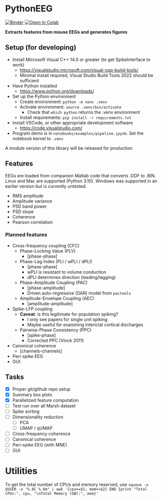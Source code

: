# PythonEEG

[![Binder](https://mybinder.org/badge_logo.svg)](https://mybinder.org/v2/gh/josephdong1000/PyEEG/HEAD) 
[![Open In Colab](https://colab.research.google.com/assets/colab-badge.svg)](https://colab.research.google.com/github/josephdong1000/PyEEG/)

**Extracts features from mouse EEGs and generates figures**

## Setup (for developing)

- Install Microsoft Visual C++ 14.0 or greater (to get SpikeInterface to work)
  - https://visualstudio.microsoft.com/visual-cpp-build-tools/
  - Minimal install required, Visual Studio Build Tools 2022 should be sufficient
- Have Python installed
  - https://www.python.org/downloads/
- Set up the Python environment
  - Create environment: `python -m venv .venv`
  - Activate environment: `source .venv/bin/activate`
    - Check that `which python` returns the .venv environment
  - Install requirements: `pip install -r requirements.txt`
- Install VSCode, or other appropriate development software
  - https://code.visualstudio.com/
- Program demo is in `notebooks/examples/pipeline.ipynb`. Set the notebook kernel to `.venv`

A module version of this library will be released for production

## Features

EEGs are loaded from companion Matlab code that converts .DDF to .BIN. Linux and Mac are supported (Python 3.10). Windows was supported in an earlier version but is currently untested.

- RMS amplitude
- Amplitude variance
- PSD band power
- PSD slope
- Coherence
- Pearson correlation

### Planned features
- Cross-frequency coupling (CFC)
  - Phase-Locking Value (PLV)
    - [phase-phase]
  - Phase-Lag Index (PLI / wPLI / dPLI)
    - [phase-phase]
    - wPLI is resistant to volume conduction
    - dPLI determines direction (leading/lagging)
  - Phase-Amplitude Coupling (PAC)
    - [phase-amplitude]
    - Driven auto-regressive (DAR) model from `pactools`
  - Amplitude-Envelope Coupling (AEC)
    - [amplitude-amplitude]
- Spike-LFP coupling
  - **Caveat**: is this legitimate for population spiking?
    - I only see papers for single unit spiking
    - Maybe useful for examining interictal cortical discharges
  - Pairwise-Phase Consistency (PPC)
    - [spike-phase]
    - Corrected PPC (Vinck 2011)
- Canonical coherence
  - [channels-channels]
- Peri-spike EEG
- GUI

## Tasks

- [x] Proper git/github repo setup
- [x] Summary box plots
- [x] Parallelized feature computation
- [ ] Test run over all Marsh dataset
- [ ] Spike sorting
- [ ] Dimensionality reduction
  - [ ] PCA
  - [ ] UMAP / qUMAP
- [ ] Cross-frequency coherence
- [ ] Canonical coherence
- [ ] Peri-spike EEG (with MNE)
- [ ] GUI

# Utilities

To get the total number of CPUs and memory reserved, use `squeue -u $USER -o "%.6C %.6m" | awk '{cpu+=$1; mem+=$2} END {print "Total CPUs:", cpu, "\nTotal Memory (GB):", mem}'`